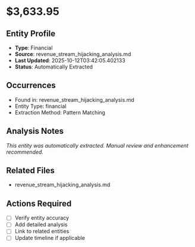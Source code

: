 # $3,633.95

## Entity Profile
- **Type**: Financial
- **Source**: revenue_stream_hijacking_analysis.md
- **Last Updated**: 2025-10-12T03:42:05.402133
- **Status**: Automatically Extracted

## Occurrences
- Found in: revenue_stream_hijacking_analysis.md
- Entity Type: financial
- Extraction Method: Pattern Matching

## Analysis Notes
*This entity was automatically extracted. Manual review and enhancement recommended.*

## Related Files
- revenue_stream_hijacking_analysis.md

## Actions Required
- [ ] Verify entity accuracy
- [ ] Add detailed analysis
- [ ] Link to related entities
- [ ] Update timeline if applicable
